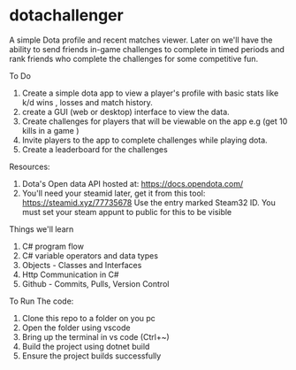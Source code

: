 # dotachallenger
A simple Dota profile and recent matches viewer.  Later on we'll have the ability to send friends in-game challenges to complete in timed periods and rank friends who complete the challenges for some competitive fun.

To Do
1. Create a simple dota app to view a player's profile with basic stats like k/d wins , losses and match history. 
2. create a GUI (web or desktop) interface to view the data. 
3. Create challenges for players that will be viewable on the app e.g (get 10 kills in a game )
4. Invite players to the app to complete challenges while playing dota.
5. Create a leaderboard for the challenges


Resources:
1. Dota's Open data API hosted at: https://docs.opendota.com/
2. You'll need your steamid later, get it from this tool: https://steamid.xyz/77735678
    Use the entry marked Steam32 ID.
    You must set your steam appunt to public for this to be visible

Things we'll learn
1. C# program flow
2. C# variable operators and data types
3. Objects - Classes and Interfaces
4. Http Communication in C#
5. Github - Commits, Pulls, Version Control


To Run The code:
1. Clone this repo to a folder on you pc
2. Open the folder using vscode
3. Bring up the terminal in vs code (Ctrl+~)
4. Build the project using dotnet build
5. Ensure the project builds successfully
